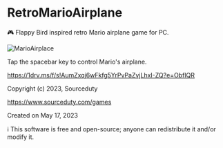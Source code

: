 # RetroMarioAirplane
🎮 Flappy Bird inspired retro Mario airplane game for PC.

![MarioAirplace](https://github.com/sourceduty/RetroMarioAirplane/assets/123030236/d802322e-8f09-4062-849f-96a5641f8700)

Tap the spacebar key to control Mario's airplane.

https://1drv.ms/f/s!AumZxqj6wFkfg5YrPvPaZvjLhxI-ZQ?e=ObfIQR

Copyright (c) 2023, Sourceduty

https://www.sourceduty.com/games

Created on May 17, 2023

ℹ️ This software is free and open-source; anyone can redistribute it and/or modify it.
